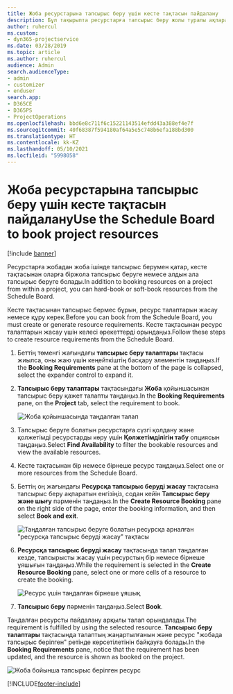 ```yaml
---
title: Жоба ресурстарына тапсырыс беру үшін кесте тақтасын пайдалану
description: Бұл тақырыпта ресурстарға тапсырыс беру жолы туралы ақпарат берілген.
author: ruhercul
ms.custom:
- dyn365-projectservice
ms.date: 03/28/2019
ms.topic: article
ms.author: ruhercul
audience: Admin
search.audienceType:
- admin
- customizer
- enduser
search.app:
- D365CE
- D365PS
- ProjectOperations
ms.openlocfilehash: bbd6e8c711f6c15221143514efdd43a388ef4e7f
ms.sourcegitcommit: 40f68387f594180af64a5e5c748b6efa188bd300
ms.translationtype: HT
ms.contentlocale: kk-KZ
ms.lasthandoff: 05/10/2021
ms.locfileid: "5998058"
---
```

# <a name="use-the-schedule-board-to-book-project-resources"></a><span data-ttu-id="01022-103">Жоба ресурстарына тапсырыс беру үшін кесте тақтасын пайдалану</span><span class="sxs-lookup"><span data-stu-id="01022-103">Use the Schedule Board to book project resources</span></span>

[!include [banner](../includes/psa-now-project-operations.md)]

<span data-ttu-id="01022-104">Ресурстарға жобадан жоба ішінде тапсырыс берумен қатар, кесте тақтасынан оларға біржола тапсырыс беруге немесе алдын ала тапсырыс беруге болады.</span><span class="sxs-lookup"><span data-stu-id="01022-104">In addition to booking resources on a project from within a project, you can hard-book or soft-book resources from the Schedule Board.</span></span>

<span data-ttu-id="01022-105">Кесте тақтасынан тапсырыс бермес бұрын, ресурс талаптарын жасау немесе құру керек.</span><span class="sxs-lookup"><span data-stu-id="01022-105">Before you can book from the Schedule Board, you must create or generate resource requirements.</span></span> <span data-ttu-id="01022-106">Кесте тақтасынан ресурс талаптарын жасау үшін келесі әрекеттерді орындаңыз.</span><span class="sxs-lookup"><span data-stu-id="01022-106">Follow these steps to create resource requirements from the Schedule Board.</span></span>

1. <span data-ttu-id="01022-107">Беттің төменгі жағындағы **тапсырыс беру талаптары** тақтасы жиылса, оны жаю үшін кеңейткіштің басқару элементін таңдаңыз.</span><span class="sxs-lookup"><span data-stu-id="01022-107">If the **Booking Requirements** pane at the bottom of the page is collapsed, select the expander control to expand it.</span></span>
2. <span data-ttu-id="01022-108">**Тапсырыс беру талаптары** тақтасындағы **Жоба** қойыншасынан тапсырыс беру қажет талапты таңдаңыз.</span><span class="sxs-lookup"><span data-stu-id="01022-108">In the **Booking Requirements** pane, on the **Project** tab, select the requirement to book.</span></span>

    ![Жоба қойыншасында таңдалған талап](media/Resource-Management-image73.png)

3. <span data-ttu-id="01022-110">Тапсырыс беруге болатын ресурстарға сүзгі қолдану және қолжетімді ресурстарды көру үшін **Қолжетімділігін табу** опциясын таңдаңыз.</span><span class="sxs-lookup"><span data-stu-id="01022-110">Select **Find Availability** to filter the bookable resources and view the available resources.</span></span> 
4. <span data-ttu-id="01022-111">Кесте тақтасынан бір немесе бірнеше ресурс таңдаңыз.</span><span class="sxs-lookup"><span data-stu-id="01022-111">Select one or more resources from the Schedule Board.</span></span> 
5. <span data-ttu-id="01022-112">Беттің оң жағындағы **Ресурсқа тапсырыс беруді жасау** тақтасына тапсырыс беру ақпаратын енгізіңіз, содан кейін **Тапсырыс беру және шығу** пәрменін таңдаңыз.</span><span class="sxs-lookup"><span data-stu-id="01022-112">In the **Create Resource Booking** pane on the right side of the page, enter the booking information, and then select **Book and exit**.</span></span>

    ![Таңдалған тапсырыс беруге болатын ресурсқа арналған "ресурсқа тапсырыс беруді жасау" тақтасы](media/Resource-Management-image74.png)

6. <span data-ttu-id="01022-114">**Ресурсқа тапсырыс беруді жасау** тақтасында талап таңдалған кезде, тапсырысты жасау үшін ресурстың бір немесе бірнеше ұяшығын таңдаңыз.</span><span class="sxs-lookup"><span data-stu-id="01022-114">While the requirement is selected in the **Create Resource Booking** pane, select one or more cells of a resource to create the booking.</span></span>

    ![Ресурс үшін таңдалған бірнеше ұяшық](media/Resource-Management-image75.png)

7. <span data-ttu-id="01022-116">**Тапсырыс беру** пәрменін таңдаңыз.</span><span class="sxs-lookup"><span data-stu-id="01022-116">Select **Book**.</span></span>

<span data-ttu-id="01022-117">Таңдалған ресурсты пайдалану арқылы талап орындалады.</span><span class="sxs-lookup"><span data-stu-id="01022-117">The requirement is fulfilled by using the selected resource.</span></span> <span data-ttu-id="01022-118">**Тапсырыс беру талаптары** тақтасында талаптың жаңартылғанын және ресурс "жобада тапсырыс берілген" ретінде көрсетілетінін байқауға болады.</span><span class="sxs-lookup"><span data-stu-id="01022-118">In the **Booking Requirements** pane, notice that the requirement has been updated, and the resource is shown as booked on the project.</span></span>

![Жоба бойынша тапсырыс берілген ресурс](media/Resource-Management-image76.png)


[!INCLUDE[footer-include](../includes/footer-banner.md)]
